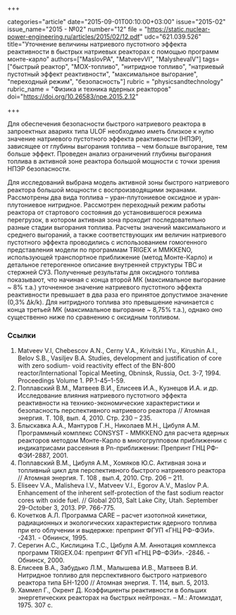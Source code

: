 +++

categories="article"
date="2015-09-01T00:10:00+03:00"
issue="2015-02"
issue_name="2015 - №02"
number="12"
file = "https://static.nuclear-power-engineering.ru/articles/2015/02/12.pdf"
udc="621.039.526"
title="Уточнение величины натриевого пустотного эффекта реактивности в быстрых натриевых реакторах с помощью программ монте-карло"
authors=["MaslovPA", "MatveevVI", "MalyshevaIV"]
tags=["быстрый реактор", "MOX-топливо", "нитридное топливо", "натриевый пустотный эффект реактивности", "максимальное выгорание", "переходный режим", "безопасность"]
rubric = "physicsandtechnology"
rubric_name = "Физика и техника ядерных реакторов"
doi="https://doi.org/10.26583/npe.2015.2.12"

+++

Для обеспечения безопасности быстрого натриевого реактора в запроектных авариях типа ULOF необходимо иметь близкое к нулю значение натриевого пустотного эффекта реактивности (НПЭР), зависящее от глубины выгорания топлива – чем больше выгорание, тем больше эффект. Проведен анализ ограничений глубины выгорания топлива в активной зоне реактора большой мощности с точки зрения НПЭР безопасности.

Для исследований выбрана модель активной зоны быстрого натриевого реактора большой мощности с воспроизводящими экранами. Рассмотрены два вида топлива – уран-плутониевое оксидное и уран-плутониевое нитридное. Рассмотрен переходный режим работы реактора от стартового состояния до установившегося режима перегрузок, в котором активная зона проходит последовательно разные стадии выгорания топлива. Расчеты значений максимального и среднего выгораний, а также соответствующих им величин натриевого пустотного эффекта проводились с использованием гомогенного представления модели по программам TRIGEX и MMKKENO, использующей транспортное приближение (метод Монте-Карло) и детальное гетерогенное описание внутренней структуры ТВС и стержней СУЗ. Полученные результаты для оксидного топлива показывают, что начиная с конца второй МК (максимальное выгорание ~ 8% т.а.) уточненное значение натриевого пустотного эффекта реактивности превышает в два раза его принятое допустимое значение (0,3% Δk/k). Для нитридного топлива это превышение начинается с конца третьей МК (максимальное выгорание ~ 8,75% т.а.), однако оно существенно ниже по сравнению с оксидным топливом.

### Ссылки

1. Matveev V.I, Chebescov A.N., Cerny V.A., Krivitski I.Yu., Kirushin A.I., Belov S.B., Vasiljev B.A. Studies, development and justification of core with zero sodium- void reactivity effect of the BN-800 reactor/International Topical Meeting, Obninsk, Russia, Oct. 3-7, 1994. Proceedings Volume 1. PP.1-45–1-59.
2. Поплавский В.М., Матвеев В.И., Елисеев И.А., Кузнецов И.А. и др. Исследование влияния натриевого пустотного эффекта реактивности на технико-экономические характеристики и безопасность перспективного натриевого реактора // Атомная энергия. Т. 108, вып. 4, 2010. Стр. 230 – 235.
3. Блыскавка А.А., Мантуров Г.Н., Николаев М.Н., Цибуля А.М. Программный комплекс CONSYST - ММККЕNО для расчета ядерных реакторов методом Монте-Карло в многогрупповом приближении с индикатрисами рассеяния в Pn-приближении: Препринт ГНЦ РФ-ФЭИ-2887, 2001.
4. Поплавский В.М., Цибуля А.М., Хомяков Ю.С. Активная зона и топливный цикл для перспективного быстрого натриевого реактора // Атомная энергия. Т. 108 , вып.4, 2010. Стр. 206 – 211.
5. Eliseev V.А., Malisheva I.V., Matveev V.I., Egorov А.V., Maslov P.А. Enhancement of the inherent self-protection of the fast sodium reactor cores with oxide fuel. // Global 2013, Salt Lake City, Utah. September 29-October 3, 2013. PP. 766-775.
6. Кочетков А.Л. Программа CARE – расчет изотопной кинетики, радиационных и экологических характеристик ядерного топлива при его облучении и выдержке: препринт ФГУП «ГНЦ РФ-ФЭИ». -2431. - Обнинск, 1995.
7. Серегин А.С., Кислицина Т.С., Цибуля А.М. Аннотация комплекса программ TRIGEX.04: препринт ФГУП «ГНЦ РФ-ФЭИ». -2846. - Обнинск, 2000.
8. Елисеев В.А., Забудько Л.М., Малышева И.В., Матвеев В.И. Нитридное топливо для перспективного быстрого натриевого реактора типа БН-1200 // Атомная энергия. Т. 114, вып. 5, 2013.
9. Хаммел Г., Окрент Д. Коэффициенты реактивности в больших энергетических реакторах на быстрых нейтронах. – М.: Атомиздат, 1975. 307 с.
